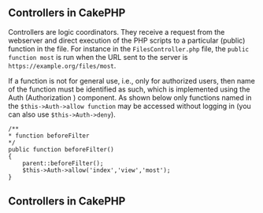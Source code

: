 ## Controllers in CakePHP

Controllers are logic coordinators.  They receive a request from the webserver and direct execution of the PHP scripts
to a particular (public) function in the file.  For instance in the `FilesController.php` file, the `public function most`
is run when the URL sent to the server is `https://example.org/files/most`.

If a function is not for general use, i.e., only for authorized users, then name of the function must be identified
as such, which is implemented using the Auth (Authorization ) component. As shown below only functions named in the
`$this->Auth->allow function` may be accessed without logging in (you can also use `$this->Auth->deny`).
```
/**
* function beforeFilter
*/
public function beforeFilter()
{
	parent::beforeFilter();
	$this->Auth->allow('index','view','most');
}
```

## Controllers in CakePHP
